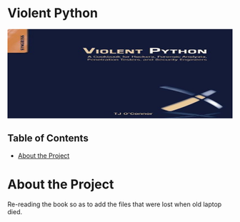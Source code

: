 # Violent Python
<div align="center">
<img src="img/VPB.jpg" alt="logo" width="600" height="200" />
</div>

## Table of Contents
- [About the Project](#about-the-project)

# About the Project
Re-reading the book so as to add the files that were lost when old laptop died.
